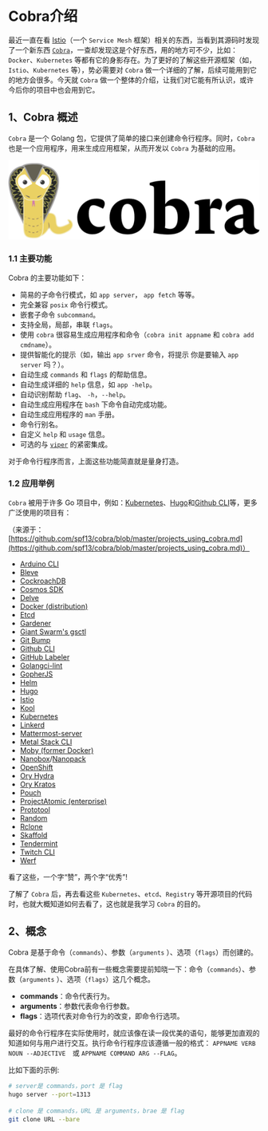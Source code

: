 # Cobra介绍

最近一直在看 [Istio](https://istio.io/)（一个 `Service Mesh` 框架）相关的东西，当看到其源码时发现了一个新东西 [`Cobra`](https://github.com/spf13/cobra)，一查却发现这是个好东西，用的地方可不少，比如：`Docker`、`Kubernetes` 等都有它的身影存在。为了更好的了解这些开源框架（如，`Istio`、`Kubernetes` 等），势必需要对 `Cobra` 做一个详细的了解，后续可能用到它的地方会很多。今天就 `Cobra` 做一个整体的介绍，让我们对它能有所认识，或许今后你的项目中也会用到它。

## 1、Cobra 概述

`Cobra` 是一个 Golang 包，它提供了简单的接口来创建命令行程序。同时，`Cobra` 也是一个应用程序，用来生成应用框架，从而开发以 `Cobra` 为基础的应用。

![Cobra](Cobra.png)

### 1.1 主要功能

Cobra 的主要功能如下：

* 简易的子命令行模式，如 `app server`， `app fetch` 等等。
* 完全兼容 `posix` 命令行模式。
* 嵌套子命令 `subcommand`。
* 支持全局，局部，串联 `flags`。
* 使用 `cobra` 很容易生成应用程序和命令（`cobra init appname` 和 `cobra add cmdname`）。
* 提供智能化的提示（如，输出 `app srver` 命令，将提示 你是要输入 `app server` 吗？）。
* 自动生成 `commands` 和 `flags` 的帮助信息。
* 自动生成详细的 `help` 信息，如 `app -help`。
* 自动识别帮助 `flag`、 `-h`，`--help`。
* 自动生成应用程序在 `bash` 下命令自动完成功能。
* 自动生成应用程序的 `man` 手册。
* 命令行别名。
* 自定义 `help` 和 `usage` 信息。
* 可选的与 [`viper`](http://github.com/spf13/viper) 的紧密集成。

对于命令行程序而言，上面这些功能简直就是量身打造。

### 1.2 应用举例

`Cobra` 被用于许多 Go 项目中，例如：[Kubernetes](http://kubernetes.io/)、[Hugo](https://gohugo.io/)和[Github CLI](https://github.com/cli/cli)等，更多广泛使用的项目有：

（来源于：[https://github.com/spf13/cobra/blob/master/projects_using_cobra.md](https://github.com/spf13/cobra/blob/master/projects_using_cobra.md)）

* [Arduino CLI](https://github.com/arduino/arduino-cli)
* [Bleve](http://www.blevesearch.com/)
* [CockroachDB](http://www.cockroachlabs.com/)
* [Cosmos SDK](https://github.com/cosmos/cosmos-sdk)
* [Delve](https://github.com/derekparker/delve)
* [Docker (distribution)](https://github.com/docker/distribution)
* [Etcd](https://etcd.io/)
* [Gardener](https://github.com/gardener/gardenctl)
* [Giant Swarm's gsctl](https://github.com/giantswarm/gsctl)
* [Git Bump](https://github.com/erdaltsksn/git-bump)
* [Github CLI](https://github.com/cli/cli)
* [GitHub Labeler](https://github.com/erdaltsksn/gh-label)
* [Golangci-lint](https://golangci-lint.run/)
* [GopherJS](http://www.gopherjs.org/)
* [Helm](https://helm.sh/)
* [Hugo](https://gohugo.io/)
* [Istio](https://istio.io/)
* [Kool](https://github.com/kool-dev/kool)
* [Kubernetes](http://kubernetes.io/)
* [Linkerd](https://linkerd.io/)
* [Mattermost-server](https://github.com/mattermost/mattermost-server)
* [Metal Stack CLI](https://github.com/metal-stack/metalctl)
* [Moby (former Docker)](https://github.com/moby/moby)
* [Nanobox](https://github.com/nanobox-io/nanobox)/[Nanopack](https://github.com/nanopack)
* [OpenShift](https://www.openshift.com/)
* [Ory Hydra](https://github.com/ory/hydra)
* [Ory Kratos](https://github.com/ory/kratos)
* [Pouch](https://github.com/alibaba/pouch)
* [ProjectAtomic (enterprise)](http://www.projectatomic.io/)
* [Prototool](https://github.com/uber/prototool)
* [Random](https://github.com/erdaltsksn/random)
* [Rclone](https://rclone.org/)
* [Skaffold](https://skaffold.dev/)
* [Tendermint](https://github.com/tendermint/tendermint)
* [Twitch CLI](https://github.com/twitchdev/twitch-cli)
* [Werf](https://werf.io/)

看了这些，一个字“赞”，两个字“优秀”!

了解了 `Cobra` 后，再去看这些 `Kubernetes`、`etcd`、`Registry` 等开源项目的代码时，也就大概知道如何去看了，这也就是我学习 `Cobra` 的目的。

## 2、概念

Cobra 是基于命令（`commands`）、参数（`arguments` ）、选项（`flags`）而创建的。

在具体了解、使用Cobra前有一些概念需要提前知晓一下：命令（`commands`）、参数（`arguments` ）、选项（`flags`）这几个概念。

* **commands**：命令代表行为。
* **arguments**：参数代表命令行参数。
* **flags**：选项代表对命令行为的改变，即命令行选项。

最好的命令行程序在实际使用时，就应该像在读一段优美的语句，能够更加直观的知道如何与用户进行交互。执行命令行程序应该遵循一般的格式： `APPNAME VERB NOUN --ADJECTIVE  `或 `APPNAME COMMAND ARG --FLAG`。

比如下面的示例:

```sh
# server是 commands，port 是 flag
hugo server --port=1313

# clone 是 commands，URL 是 arguments，brae 是 flag
git clone URL --bare
```
